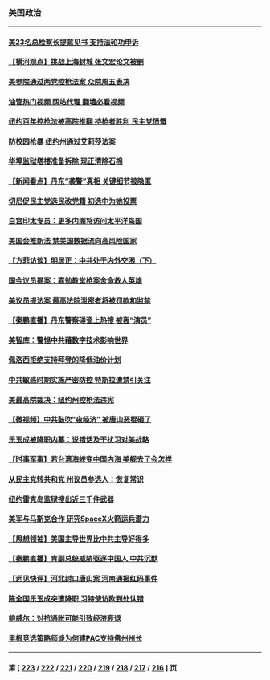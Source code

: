 ### 美国政治
---
#### [美23名总检察长提意见书 支持法轮功申诉](../../pages/ncid1078159/n13766596.md?06242045) 
#### [【横河观点】挑战上海封城 张文宏论文被删](../../pages/ncid1078159/n13766249.md?06242045) 
#### [美参院通过两党控枪法案 众院周五表决](../../pages/ncid1078159/n13766416.md?06242045) 
#### [油管热门视频 网站代理 翻墙必看视频](http://209.222.30.114:81/youtube.html?06242045)
#### [纽约百年控枪法被高院推翻 持枪者胜利 民主党愤慨](../../pages/ncid1078159/n13766443.md?06242045) 
#### [防校园枪暴 纽约州通过艾莉莎法案](../../pages/ncid1078159/n13766446.md?06242045) 
#### [华埠监狱塔楼准备拆除 现正清除石棉](../../pages/ncid1078159/n13766458.md?06242045) 
#### [【新闻看点】丹东“袭警”真相 关键细节被隐匿](../../pages/ncid1078159/n13766190.md?06242045) 
#### [切尼促民主党选民改党籍 初选中为她投票](../../pages/ncid1078159/n13766153.md?06242045) 
#### [白宫印太专员：更多内阁将访问太平洋岛国](../../pages/ncid1078159/n13766151.md?06242045) 
#### [美国会推新法 禁美国数据流向高风险国家](../../pages/ncid1078159/n13766248.md?06242045) 
#### [【方菲访谈】明居正：中共处于内外交困（下）](../../pages/ncid1078159/n13765952.md?06242045) 
#### [国会议员提案：嘉勉教堂枪案舍命救人英雄](../../pages/ncid1078159/n13766185.md?06242045) 
#### [美议员提法案 最高法院泄密者将被罚款和监禁](../../pages/ncid1078159/n13766029.md?06242045) 
#### [【秦鹏直播】丹东警察碰瓷上热搜 被轰“演员”](../../pages/ncid1078159/n13766095.md?06242045) 
#### [美智库：警惕中共藉数字技术影响世界](../../pages/ncid1078159/n13766183.md?06242045) 
#### [佩洛西拒绝支持拜登的降低油价计划](../../pages/ncid1078159/n13766102.md?06242045) 
#### [中共敏感时期实施严密防控 特斯拉遭禁引关注](../../pages/ncid1078159/n13766096.md?06242045) 
#### [美最高院裁决：纽约州控枪法违宪](../../pages/ncid1078159/n13766058.md?06242045) 
#### [【微视频】中共鼓吹“夜经济” 被唐山恶棍砸了](../../pages/ncid1078159/n13765927.md?06242045) 
#### [乐玉成被降职内幕：说错话及干扰习对美战略](../../pages/ncid1078159/n13765372.md?06242045) 
#### [【时事军事】若台湾海峡变中国内海 美舰去了会怎样](../../pages/ncid1078159/n13765307.md?06242045) 
#### [从民主党转共和党 州议员参选人：恢复常识](../../pages/ncid1078159/n13765628.md?06242045) 
#### [纽约雷克岛监狱搜出近三千件武器](../../pages/ncid1078159/n13765624.md?06242045) 
#### [美军与马斯克合作 研究SpaceX火箭运兵潜力](../../pages/ncid1078159/n13765587.md?06242045) 
#### [【思想领袖】美国主导世界比中共主导好得多](../../pages/ncid1078159/n13740086.md?06242045) 
#### [【秦鹏直播】肯副总统威胁驱逐中国人 中共沉默](../../pages/ncid1078159/n13765412.md?06242045) 
#### [【远见快评】河北封口唐山案 河南通报红码事件](../../pages/ncid1078159/n13765401.md?06242045) 
#### [陈全国乐玉成突遭降职 习特使访欧到处认错](../../pages/ncid1078159/n13763579.md?06242045) 
#### [鲍威尔：对抗通胀可能引致经济衰退](../../pages/ncid1078159/n13765360.md?06242045) 
#### [里根竞选策略师谈为何建PAC支持佛州州长](../../pages/ncid1078159/n13765212.md?06242045) 

---
#### 第 [ [223](./223.md?06242045) / [222](./222.md?06242045) / [221](./221.md?06242045) / [220](./220.md?06242045) / [219](./219.md?06242045) / [218](./218.md?06242045) / [217](./217.md?06242045) / [216](./216.md?06242045) ] 页
